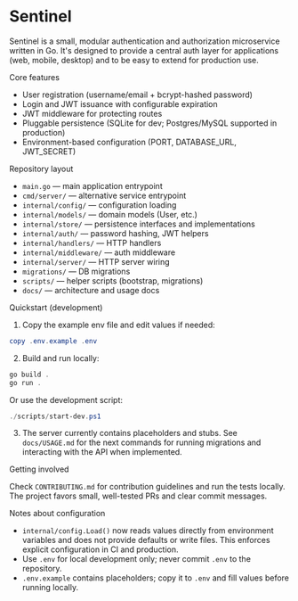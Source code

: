 # Sentinel

Sentinel is a small, modular authentication and authorization microservice written in Go. It's designed to provide a central auth layer for applications (web, mobile, desktop) and to be easy to extend for production use.

Core features

- User registration (username/email + bcrypt-hashed password)
- Login and JWT issuance with configurable expiration
- JWT middleware for protecting routes
- Pluggable persistence (SQLite for dev; Postgres/MySQL supported in production)
- Environment-based configuration (PORT, DATABASE_URL, JWT_SECRET)

Repository layout

- `main.go` — main application entrypoint
- `cmd/server/` — alternative service entrypoint
- `internal/config/` — configuration loading
- `internal/models/` — domain models (User, etc.)
- `internal/store/` — persistence interfaces and implementations
- `internal/auth/` — password hashing, JWT helpers
- `internal/handlers/` — HTTP handlers
- `internal/middleware/` — auth middleware
- `internal/server/` — HTTP server wiring
- `migrations/` — DB migrations
- `scripts/` — helper scripts (bootstrap, migrations)
- `docs/` — architecture and usage docs

Quickstart (development)

1. Copy the example env file and edit values if needed:

```powershell
copy .env.example .env
```

2. Build and run locally:

```powershell
go build .
go run .
```

Or use the development script:

```powershell
./scripts/start-dev.ps1
```

3. The server currently contains placeholders and stubs. See `docs/USAGE.md` for the next commands for running migrations and interacting with the API when implemented.

Getting involved

Check `CONTRIBUTING.md` for contribution guidelines and run the tests locally. The project favors small, well-tested PRs and clear commit messages.

Notes about configuration

- `internal/config.Load()` now reads values directly from environment variables and does not provide defaults or write files. This enforces explicit configuration in CI and production.
- Use `.env` for local development only; never commit `.env` to the repository.
- `.env.example` contains placeholders; copy it to `.env` and fill values before running locally.